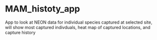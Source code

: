 # MAM_histoty_app
App to look at NEON data for individual species captured at selected site, will show most captured indivduals, heat map of captured locations, and capture history

